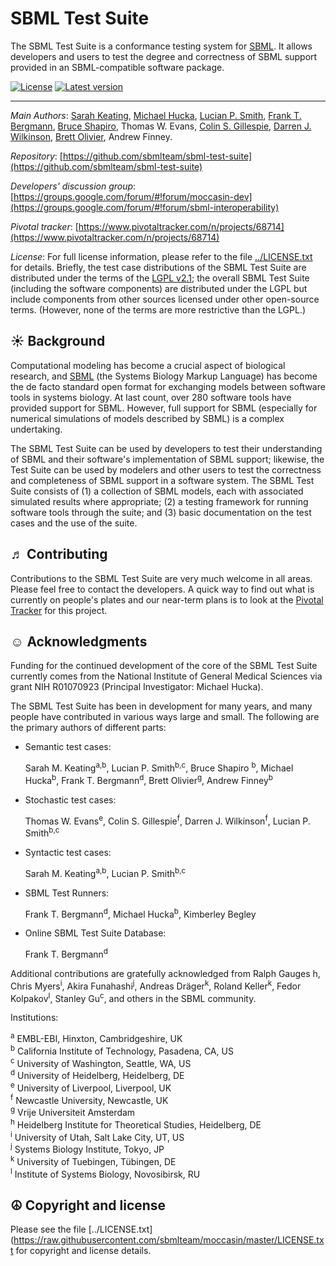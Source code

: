 SBML Test Suite
===============

The SBML Test Suite is a conformance testing system for [SBML](http://sbml.org).  It allows developers and users to test the degree and correctness of SBML support provided in an SBML-compatible software package.

[![License](http://img.shields.io/:license-LGPL-blue.svg)](https://www.gnu.org/licenses/old-licenses/lgpl-2.1.en.html)  [![Latest version](https://img.shields.io/badge/Latest_version-3.2-brightgreen.svg)](http://shields.io)

----
*Main Authors*: [Sarah Keating](http://www.ebi.ac.uk/about/people/sarah-keating), [Michael Hucka](http://www.cds.caltech.edu/~mhucka), [Lucian P. Smith](http://www.washington.edu/home/peopledir/?method=name&term=smith), [Frank T. Bergmann](http://www.cos.uni-heidelberg.de/index.php/f.bergmann?l=_e), [Bruce Shapiro](http://www.bruce-shapiro.com), Thomas W. Evans, [Colin S. Gillespie](http://www.ncl.ac.uk/maths/about/staff/profile/colingillespie.html#background), [Darren J. Wilkinson](https://www.staff.ncl.ac.uk/d.j.wilkinson/), [Brett Olivier](http://www.bgoli.net), Andrew Finney.

*Repository*:   [https://github.com/sbmlteam/sbml-test-suite](https://github.com/sbmlteam/sbml-test-suite)

*Developers' discussion group*: [https://groups.google.com/forum/#!forum/moccasin-dev](https://groups.google.com/forum/#!forum/sbml-interoperability)

*Pivotal tracker*: [https://www.pivotaltracker.com/n/projects/68714](https://www.pivotaltracker.com/n/projects/68714)

*License*: For full license information, please refer to the file [../LICENSE.txt](https://raw.githubusercontent.com/sbmlteam/moccasin/master/LICENSE.txt) for details.  Briefly, the test case distributions of the SBML Test Suite are distributed under the terms of the [LGPL v2.1](https://www.gnu.org/licenses/old-licenses/lgpl-2.1.en.html); the overall SBML Test Suite (including the software components) are distributed under the LGPL but include components from other sources licensed under other open-source terms.  (However, none of the terms are more restrictive than the LGPL.)

☀ Background
----------

Computational modeling has become a crucial aspect of biological research, and [SBML](http://sbml.org) (the Systems Biology Markup Language) has become the de facto standard open format for exchanging models between software tools in systems biology.  At last count, over 280 software tools have provided support for SBML.  However, full support for SBML (especially for numerical simulations of models described by SBML) is a complex undertaking.

The SBML Test Suite can be used by developers to test their understanding of SBML and their software's implementation of SBML support; likewise, the Test Suite can be used by modelers and other users to test the correctness and completeness of SBML support in a software system.  The SBML Test Suite consists of (1) a collection of SBML models, each with associated simulated results where appropriate; (2) a testing framework for running software tools through the suite; and (3) basic documentation on the test cases and the use of the suite.

♬ Contributing
------------

Contributions to the SBML Test Suite are very much welcome in all areas.  Please feel free to contact the developers.  A quick way to find out what is currently on people's plates and our near-term plans is to look at the [Pivotal Tracker](https://www.pivotaltracker.com/n/projects/68714) for this project.


☺ Acknowledgments
-----------------------

Funding for the continued development of the core of the SBML Test Suite currently comes from the National Institute of General Medical Sciences via grant NIH R01070923 (Principal Investigator: Michael Hucka).

The SBML Test Suite has been in development for many years, and many people have contributed in various ways large and small.  The following are the primary authors of different parts:

* Semantic test cases:

  Sarah M. Keating<sup>a,b</sup>, Lucian P. Smith<sup>b,c</sup>, Bruce Shapiro <sup>b</sup>, Michael Hucka<sup>b</sup>, Frank T. Bergmann<sup>d</sup>, Brett Olivier<sup>g</sup>, Andrew Finney<sup>b</sup>

* Stochastic test cases:

  Thomas W. Evans<sup>e</sup>, Colin S. Gillespie<sup>f</sup>, Darren J. Wilkinson<sup>f</sup>, Lucian P. Smith<sup>b,c</sup>
   
* Syntactic test cases:

  Sarah M. Keating<sup>a,b</sup>, Lucian P. Smith<sup>b,c</sup>

* SBML Test Runners:

  Frank T. Bergmann<sup>d</sup>, Michael Hucka<sup>b</sup>, Kimberley Begley

* Online SBML Test Suite Database:

  Frank T. Bergmann<sup>d</sup>

Additional contributions are gratefully acknowledged from Ralph Gauges h</sup>, Chris Myers<sup>i</sup>, Akira Funahashi<sup>j</sup>, Andreas Dräger<sup>k</sup>, Roland Keller<sup>k</sup>, Fedor Kolpakov<sup>l</sup>, Stanley Gu<sup>c</sup>, and others in the SBML community.

Institutions:

  <sup>a</sup> EMBL-EBI, Hinxton, Cambridgeshire, UK<br>
  <sup>b</sup> California Institute of Technology, Pasadena, CA, US<br>
  <sup>c</sup> University of Washington, Seattle, WA, US<br>
  <sup>d</sup> University of Heidelberg, Heidelberg, DE<br>
  <sup>e</sup> University of Liverpool, Liverpool, UK<br>
  <sup>f</sup> Newcastle University, Newcastle, UK<br>
  <sup>g</sup> Vrije Universiteit Amsterdam<br>
  <sup>h</sup> Heidelberg Institute for Theoretical Studies, Heidelberg, DE<br>
  <sup>i</sup> University of Utah, Salt Lake City, UT, US<br>
  <sup>j</sup> Systems Biology Institute, Tokyo, JP<br>
  <sup>k</sup> University of Tuebingen, Tübingen, DE<br>
  <sup>l</sup> Institute of Systems Biology, Novosibirsk, RU   <br>


☮ Copyright and license
---------------------

Please see the file [../LICENSE.txt](https://raw.githubusercontent.com/sbmlteam/moccasin/master/LICENSE.txt</sup> for copyright and license details.
